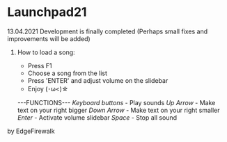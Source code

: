 # Launchpad21
13.04.2021
Development is finally completed (Perhaps small fixes and improvements will be added)

1) How to load a song:
    * Press F1
    * Choose a song from the list
    * Press 'ENTER' and adjust volume on the slidebar
    * Enjoy (･ω<)☆

    ---FUNCTIONS---
    _Keyboard buttons_ - Play sounds
    _Up Arrow_ - Make text on your right bigger
    _Down Arrow_ - Make text on your right smaller
    _Enter_ - Activate volume slidebar
    _Space_ - Stop all sound

by EdgeFirewalk
